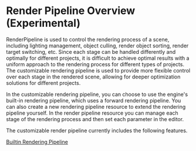 # Render Pipeline Overview (Experimental)
RenderPipeline is used to control the rendering process of a scene, including lighting management, object culling, render object sorting, render target switching, etc. Since each stage can be handled differently and optimally for different projects, it is difficult to achieve optimal results with a uniform approach to the rendering process for different types of projects. The customizable rendering pipeline is used to provide more flexible control over each stage in the rendered scene, allowing for deeper optimization solutions for different projects.

In the customizable rendering pipeline, you can choose to use the engine's built-in rendering pipeline, which uses a forward rendering pipeline. You can also create a new rendering pipeline resource to extend the rendering pipeline yourself. In the render pipeline resource you can manage each stage of the rendering process and then set each parameter in the editor.

The customizable render pipeline currently includes the following features.

[Builtin Rendering Pipeline](builtin-pipeline.md)